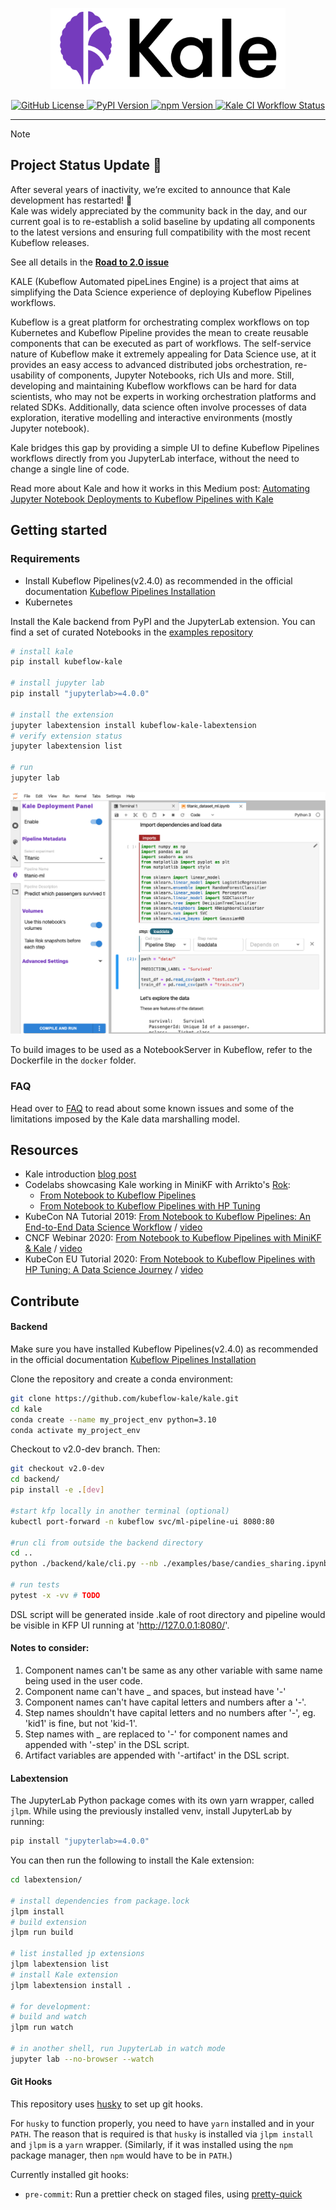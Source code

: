 <p align="center">
<img alt="Kale Logo" src="https://raw.githubusercontent.com/kubeflow-kale/kale/master/docs/imgs/kale_logo.png" height="130">
</p>
<p align="center">
<a href="#">
  <img alt="GitHub License" src="https://badgen.net/github/license/kubeflow-kale/kale">
</a>
<a target="_blank" href="https://pypi.org/project/kubeflow-kale/">
    <img alt="PyPI Version" src="https://badgen.net/pypi/v/kubeflow-kale">
</a>
<a target="_blank" href="https://www.npmjs.com/package/kubeflow-kale-labextension">
  <img alt="npm Version" src="https://badgen.net/npm/v/kubeflow-kale-labextension">
</a>
<a target="_blank" href="https://github.com/kubeflow-kale/kale/actions">
  <img alt="Kale CI Workflow Status" src="https://github.com/kubeflow-kale/kale/workflows/CI/badge.svg">
</a>
</p>

---

> [!NOTE]
> ## Project Status Update 🚀
> 
> After several years of inactivity, we’re excited to announce that Kale development has restarted! 🎉  
> Kale was widely appreciated by the community back in the day, and our current goal is to re-establish a solid baseline by updating all components to the latest versions and ensuring full compatibility with the most recent Kubeflow releases.
> 
> See all details in the [**Road to 2.0 issue**](https://github.com/kubeflow-kale/kale/issues/457)




KALE (Kubeflow Automated pipeLines Engine) is a project that aims at simplifying
the Data Science experience of deploying Kubeflow Pipelines workflows.

Kubeflow is a great platform for orchestrating complex workflows on top
Kubernetes and Kubeflow Pipeline provides the mean to create reusable components
that can be executed as part of workflows. The self-service nature of Kubeflow
make it extremely appealing for Data Science use, at it provides an easy access
to advanced distributed jobs orchestration, re-usability of components, Jupyter
Notebooks, rich UIs and more. Still, developing and maintaining Kubeflow
workflows can be hard for data scientists, who may not be experts in working
orchestration platforms and related SDKs. Additionally, data science often
involve processes of data exploration, iterative modelling and interactive
environments (mostly Jupyter notebook).

Kale bridges this gap by providing a simple UI to define Kubeflow Pipelines
workflows directly from you JupyterLab interface, without the need to change a
single line of code.

Read more about Kale and how it works in this Medium post:
[Automating Jupyter Notebook Deployments to Kubeflow Pipelines with Kale](https://medium.com/kubeflow/automating-jupyter-notebook-deployments-to-kubeflow-pipelines-with-kale-a4ede38bea1f)

## Getting started

### Requirements
- Install Kubeflow Pipelines(v2.4.0) as recommended in the official documentation [Kubeflow Pipelines Installation](https://www.kubeflow.org/docs/components/pipelines/operator-guides/installation/)
- Kubernetes

Install the Kale backend from PyPI and the JupyterLab extension. You can find a
set of curated Notebooks in the
[examples repository](https://github.com/kubeflow-kale/examples)

```bash
# install kale
pip install kubeflow-kale

# install jupyter lab
pip install "jupyterlab>=4.0.0"

# install the extension
jupyter labextension install kubeflow-kale-labextension
# verify extension status
jupyter labextension list

# run
jupyter lab
```

<img alt="Kale JupyterLab Extension" src="https://raw.githubusercontent.com/kubeflow-kale/kale/master/docs/imgs/labextension.png"/>

To build images to be used as a NotebookServer in Kubeflow, refer to the
Dockerfile in the `docker` folder.

### FAQ

Head over to [FAQ](FAQ.md) to read about some known issues and some of the
limitations imposed by the Kale data marshalling model.

## Resources

- Kale introduction [blog post](https://medium.com/kubeflow/automating-jupyter-notebook-deployments-to-kubeflow-pipelines-with-kale-a4ede38bea1f)
- Codelabs showcasing Kale working in MiniKF with Arrikto's [Rok](https://www.arrikto.com/):
  - [From Notebook to Kubeflow Pipelines](https://codelabs.developers.google.com/codelabs/cloud-kubeflow-minikf-kale/#0)
  - [From Notebook to Kubeflow Pipelines with HP Tuning](https://arrik.to/demowfhp)
- KubeCon NA Tutorial 2019: [From Notebook to Kubeflow Pipelines: An End-to-End Data Science Workflow](https://kccncna19.sched.com/event/Uaeq/tutorial-from-notebook-to-kubeflow-pipelines-an-end-to-end-data-science-workflow-michelle-casbon-google-stefano-fioravanzo-fondazione-bruno-kessler-ilias-katsakioris-arrikto?iframe=no&w=100%&sidebar=yes&bg=no)
  / [video](http://youtube.com/watch?v=C9rJzTzVzvQ)
- CNCF Webinar 2020: [From Notebook to Kubeflow Pipelines with MiniKF & Kale](https://www.cncf.io/webinars/from-notebook-to-kubeflow-pipelines-with-minikf-kale/)
  / [video](https://www.youtube.com/watch?v=1fX9ZFWkvvs)
- KubeCon EU Tutorial 2020: [From Notebook to Kubeflow Pipelines with HP Tuning: A Data Science Journey](https://kccnceu20.sched.com/event/ZerG/tutorial-from-notebook-to-kubeflow-pipelines-with-hp-tuning-a-data-science-journey-stefano-fioravanzo-ilias-katsakioris-arrikto)
  / [video](https://www.youtube.com/watch?v=QK0NxhyADpM)

## Contribute

#### Backend

Make sure you have installed Kubeflow Pipelines(v2.4.0) as recommended in the official documentation [Kubeflow Pipelines Installation](https://www.kubeflow.org/docs/components/pipelines/operator-guides/installation/)

Clone the repository and create a conda environment:
```bash
git clone https://github.com/kubeflow-kale/kale.git
cd kale
conda create --name my_project_env python=3.10
conda activate my_project_env
```
Checkout to v2.0-dev branch. Then:

```bash
git checkout v2.0-dev
cd backend/
pip install -e .[dev]

#start kfp locally in another terminal (optional)
kubectl port-forward -n kubeflow svc/ml-pipeline-ui 8080:80

#run cli from outside the backend directory
cd ..
python ./backend/kale/cli.py --nb ./examples/base/candies_sharing.ipynb --kfp_host http://127.0.0.1:8080/ --run_pipeline

# run tests
pytest -x -vv # TODO
```
DSL script will be generated inside .kale of root directory and pipeline would be visible in KFP UI running at 'http://127.0.0.1:8080/'.

#### Notes to consider:
1. Component names can't be same as any other variable with same name being used in the user code.
2. Component name can't have _ and spaces, but instead have '-'
3. Component names can't have capital letters and numbers after a '-'.
4. Step names shouldn't have capital letters and no numbers after '-', eg. 'kid1' is fine, but not 'kid-1'.
5. Step names with _ are replaced to '-' for component names and appended with '-step' in the DSL script.
6. Artifact variables are appended with '-artifact' in the DSL script.


#### Labextension

The JupyterLab Python package comes with its own yarn wrapper, called `jlpm`.
While using the previously installed venv, install JupyterLab by running:

```bash
pip install "jupyterlab>=4.0.0"
```

You can then run the following to install the Kale extension:

```bash
cd labextension/

# install dependencies from package.lock
jlpm install
# build extension
jlpm run build

# list installed jp extensions
jlpm labextension list
# install Kale extension
jlpm labextension install .

# for development:
# build and watch
jlpm run watch

# in another shell, run JupyterLab in watch mode
jupyter lab --no-browser --watch
```

#### Git Hooks

This repository uses
[husky](https://github.com/typicode/husky)
to set up git hooks.

For `husky` to function properly, you need to have `yarn` installed and in your
`PATH`. The reason that is required is that `husky` is installed via
`jlpm install` and `jlpm` is a `yarn` wrapper. (Similarly, if it was installed
using the `npm` package manager, then `npm` would have to be in `PATH`.)

Currently installed git hooks:

- `pre-commit`: Run a prettier check on staged files, using
  [pretty-quick](https://github.com/azz/pretty-quick)